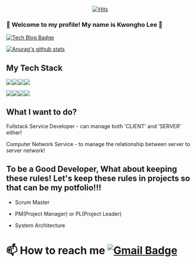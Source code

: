  <div align=center>
	
  [![Hits](https://hits.seeyoufarm.com/api/count/incr/badge.svg?url=https%3A%2F%2Fgithub.com%2Fzzsza)](https://hits.seeyoufarm.com) 
	
  </div>

### 👋 Welcome to my profile! My name is Kwongho Lee 👋

  [![Tech Blog Badge](http://img.shields.io/badge/-kwongholee%20repository-black?style=flat-square&logo=github&link=https://github.com/kwongholee?tab=repositories)](https://github.com/kwongholee?tab=repositories)
  
  [![Anurag's github stats](https://github-readme-stats.vercel.app/api?username=kwongholee)](https://github.com/anuraghazra/github-readme-stats)
  
  ## My Tech Stack
  
  <img src="https://img.shields.io/badge/javascript-F7DF1E?style=for-the-badge&logo=javascript&logoColor=black"><img src="https://img.shields.io/badge/mongoDB-47A248?style=for-the-badge&logo=MongoDB&logoColor=white"><img src="https://img.shields.io/badge/react-61DAFB?style=for-the-badge&logo=react&logoColor=black"><img src="https://img.shields.io/badge/node.js-339933?style=for-the-badge&logo=Node.js&logoColor=white">
  
  <img src="https://img.shields.io/badge/flutter-02569B?style=for-the-badge&logo=flutter&logoColor=white"><img src="https://img.shields.io/badge/git-F05032?style=for-the-badge&logo=git&logoColor=white"><img src="https://img.shields.io/badge/c++-00599C?style=for-the-badge&logo=c%2B%2B&logoColor=white"><img src="https://img.shields.io/badge/python-3776AB?style=for-the-badge&logo=python&logoColor=white">

## What I want to do?

Fullstack Service Developer - can manage both 'CLIENT' and 'SERVER' either!

Computer Network Service - to manage the relationship between server to server network!

## To be a Good Developer, What about keeping these rules! Let's keep these rules in projects so that can be my potfolio!!!

- Scrum Master

- PM(Project Manager) or PL(Project Leader)

- System Architecture

#  📫 How to reach me [![Gmail Badge](https://img.shields.io/badge/Gmail-d14836?style=flat-square&logo=Gmail&logoColor=white&link=mailto:ghlee9883@gmail.com)](mailto:ghlee9883@gmail.com)


<!--
**kwongholee/kwongholee** is a ✨ _special_ ✨ repository because its `README.md` (this file) appears on your GitHub profile.

Here are some ideas to get you started:

- 🔭 I’m currently working on ...
- 🌱 I’m currently learning ...
- 👯 I’m looking to collaborate on ...
- 🤔 I’m looking for help with ...
- 💬 Ask me about ...
- 📫 How to reach me: ...
- 😄 Pronouns: ...
- ⚡ Fun fact: ...
-->
